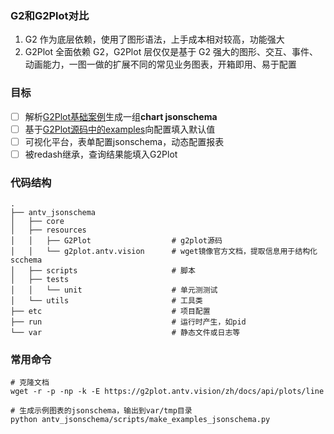 ### G2和G2Plot对比

1. G2 作为底层依赖，使用了图形语法，上手成本相对较高，功能强大
2. G2Plot 全面依赖 G2，G2Plot 层仅仅是基于 G2 强大的图形、交互、事件、动画能力，一图一做的扩展不同的常见业务图表，开箱即用、易于配置

### 目标

- [ ] 解析[G2Plot基础案例](https://g2plot.antv.vision/zh/docs/api/plots/line)生成一组**chart jsonschema**
- [ ] 基于[G2Plot源码中的examples](https://github.com/antvis/G2Plot/tree/master/examples)向配置填入默认值
- [ ] 可视化平台，表单配置jsonschema，动态配置报表
- [ ] 被redash继承，查询结果能填入G2Plot

### 代码结构

```shell
.
├── antv_jsonschema
│   ├── core
│   ├── resources
│   │   ├── G2Plot                  # g2plot源码
│   │   └── g2plot.antv.vision      # wget镜像官方文档，提取信息用于结构化scchema
│   ├── scripts                     # 脚本
│   ├── tests
│   │   └── unit                    # 单元测测试
│   └── utils                       # 工具类
├── etc                             # 项目配置
├── run                             # 运行时产生，如pid
└── var                             # 静态文件或日志等
```

### 常用命令

```shell
# 克隆文档
wget -r -p -np -k -E https://g2plot.antv.vision/zh/docs/api/plots/line

# 生成示例图表的jsonschema，输出到var/tmp目录
python antv_jsonschema/scripts/make_examples_jsonschema.py
```